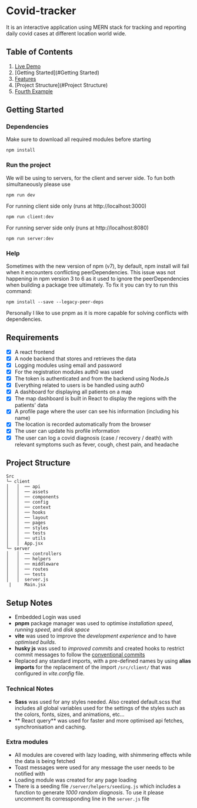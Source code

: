 # Covid-tracker

It is an interactive application using MERN stack for tracking and reporting daily covid cases at different location world wide.

## Table of Contents

1. [Live Demo](https://sag1v.github.io/react-elastic-carousel/)
2. [Getting Started](#Getting Started)
3. [Features](#Features)
4. [Project Structure](#Project Structure)
5. [Fourth Example](#fourth-examplehttpwwwfourthexamplecom)

## Getting Started

### Dependencies

Make sure to download all required modules before starting

```
npm install
```

### Run the project

We will be using to servers, for the client and server side. To fun both simultaneously please use

```
npm run dev
```

For running client side only (runs at http://localhost:3000)

```
npm run client:dev
```

For running server side only (runs at http://localhost:8080)

```
npm run server:dev
```

### Help

Sometimes with the new version of npm (v7), by default, npm install will fail when it encounters conflicting peerDependencies. This issue was not happening in npm version 3 to 6 as it used to ignore the peerDependencies when building a package tree ultimately. To fix it you can try to run this command:

```
npm install --save --legacy-peer-deps
```

Personally I like to use pnpm as it is more capable for solving conflicts with dependencies.

## Requirements

- [x] A react frontend
- [x] A node backend that stores and retrieves the data
- [x] Logging modules using email and password
- [x] For the registration modules auth0 was used
- [x] The token is authenticated and from the backend using NodeJs
- [x] Everything related to users is be handled using auth0
- [x] A dashboard for displaying all patients on a map
- [x] The map dashboard is built in React to display the regions with the patients' data
- [x] A profile page where the user can see his information (including his name)
- [x] The location is recorded automatically from the browser
- [x] The user can update his profile information
- [x] The user can log a covid diagnosis (case / recovery / death) with relevant symptoms such as fever, cough, chest pain, and headache

## Project Structure

```
Src
└─ client
│   │  ── api
│   │  ── assets
│   │  ── components
│   │  ── config
│   │  ── context
│   │  ── hooks
│   │  ── layout
│   │  ── pages
│   │  ── styles
│   │  ── tests
│   │  ── utils
│   │  App.jsx
└─ server
│   │  ── controllers
│   │  ── helpers
│   │  ── middleware
│   │  ── routes
│   │  ── tests
│   │  server.js
 |     Main.jsx
```

## Setup Notes

- Embedded Login was used
- **pnpm** package manager was used to optimise _installation speed_, _running speed_, and _disk space_
- **vite** was used to improve the _development experience_ and to have _optimised builds_.
- **husky js** was used to _improved commits_ and created hooks to restrict commit messages to follow the [conventional commits](https://www.conventionalcommits.org/en/v1.0.0/#specification)
- Replaced any standard imports, with a pre-defined names by using **alias imports** for the replacement of the import `/src/client/` that was configured in _vite.config_ file.

### Technical Notes

- **Sass** was used for any styles needed. Also created default.scss that includes all global variables used for the settings of the styles such as the colors, fonts, sizes, and animations, etc...
- ** React query** was used for faster and more optimised api fetches, synchronisation and caching.

### Extra modules

- All modules are covered with lazy loading, with shimmering effects while the data is being fetched
- Toast messages were used for any message the user needs to be notified with
- Loading module was created for any page loading
- There is a seeding file `/server/helpers/seeding.js` which includes a function to generate _1000 random diagnosis_. To use it please uncomment its corressponding line in the `server.js` file
